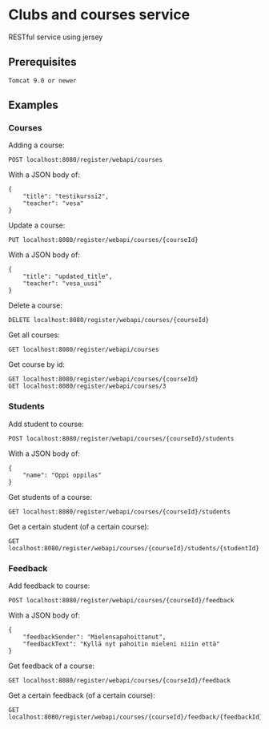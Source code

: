 # Clubs and courses service
RESTful service using jersey

## Prerequisites
```
Tomcat 9.0 or newer
```

## Examples

### Courses
Adding a course:
```
POST localhost:8080/register/webapi/courses
```
With a JSON body of:
```
{
	"title": "testikurssi2",
	"teacher": "vesa"
}
```
Update a course:
```
PUT localhost:8080/register/webapi/courses/{courseId}
```
With a JSON body of:
```
{
	"title": "updated_title",
	"teacher": "vesa_uusi"
}
```
Delete a course:
```
DELETE localhost:8080/register/webapi/courses/{courseId}
```
Get all courses:
```
GET localhost:8080/register/webapi/courses
```
Get course by id:
```
GET localhost:8080/register/webapi/courses/{courseId}
GET localhost:8080/register/webapi/courses/3
```
### Students

Add student to course:
```
POST localhost:8080/register/webapi/courses/{courseId}/students
```
With a JSON body of:
```
{
	"name": "Oppi oppilas"
}
```
Get students of a course:
```
GET localhost:8080/register/webapi/courses/{courseId}/students
```

Get a certain student (of a certain course):
```
GET localhost:8080/register/webapi/courses/{courseId}/students/{studentId}
```
### Feedback
Add feedback to course:
```
POST localhost:8080/register/webapi/courses/{courseId}/feedback
```
With a JSON body of:
```
{
	"feedbackSender": "Mielensapahoittanut",
	"feedbackText": "Kyllä nyt pahoitin mieleni niiin että"
}
```
Get feedback of a course:
```
GET localhost:8080/register/webapi/courses/{courseId}/feedback
```

Get a certain feedback (of a certain course):
```
GET localhost:8080/register/webapi/courses/{courseId}/feedback/{feedbackId}
```


